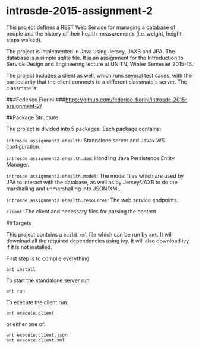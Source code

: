 # introsde-2015-assignment-2

This project defines a REST Web Service for managing a database of people and the history of their health measurements (i.e. weight, height, steps walked).

The project is implemented in Java using Jersey, JAXB and JPA. The database is a simple sqlite file. It is an assignment for the Introduction to Service Design and Engineering lecture at UNITN, Winter Semester 2015-16.

The project includes a client as well, which runs several test cases, with the particularity that the client connects to a different classmate's server. The classmate is:

###Federico Fiorini
###https://github.com/federico-fiorini/introsde-2015-assignment-2/


##Package Structure

The project is divided into 5 packages. Each package contains:

`introsde.assignment2.ehealth`: Standalone server and Javax WS configuration.

`introsde.assignment2.ehealth.dao`: Handling Java Persistence Entity Manager.

`introsde.assignment2.ehealth.model`: The model files which are used by JPA to interact with the database, as well as by Jersey/JAXB to do the marshalling and unmarshalling into JSON/XML.

`introsde.assignment2.ehealth.resources`: The web service endpoints.

`client`: The client and necessary files for parsing the content.


##Targets

This project contains a `build.xml` file which can be run by `ant`. It will download all the required dependencies using ivy. It will also download ivy if it is not installed.


First step is to compile everything
```
ant install
```

To start the standalone server run:
```
ant run
```

To execute the client run:
```
ant execute.client
```

or either one of:
```
ant execute.client.json
ant execute.client.xml
```